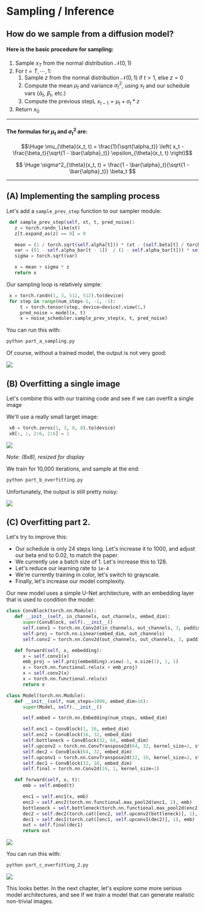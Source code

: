 # Sampling / Inference

## How do we sample from a diffusion model?

#### Here is the basic procedure for sampling:

1. Sample $x_T$ from the normal distribution $\mathcal{N}(0, 1)$
2. For $t = T, \cdots, 1$:
   1. Sample $z$ from the normal distribution $\mathcal{N}(0, 1)$ if $t > 1$, else $z = 0$
   2. Compute the mean $\mu_t$ and variance $\sigma^2_t$, using $x_t$ and our schedule vars ($\bar{\alpha}_t$, $\beta_t$, etc.)
   3. Compute the previous stepL $x_{t-1} = \mu_t + \sigma_t * z$
4. Return $x_0$

---

#### The formulas for $\mu_t$ and $\sigma^2_t$ are:

```math
\Huge
\mu_{\theta}(x_t, t) = \frac{1}{\sqrt{\alpha_t}} \left( x_t - \frac{\beta_t}{\sqrt{1 - \bar{\alpha}_t}} \epsilon_{\theta}(x_t, t) \right)
```

$$
\Huge
\sigma^2_{\theta}(x_t, t) = \frac{1 - \bar{\alpha}_t}{\sqrt{1 - \bar{\alpha}_t}} \beta_t
$$

---

## (A) Implementing the sampling process

Let's add a `sample_prev_step` function to our sampler module:

```python
 def sample_prev_step(self, xt, t, pred_noise):
   z = torch.randn_like(xt)
   z[t.expand_as(z) == 0] = 0

   mean = (1 / torch.sqrt(self.alpha[t])) * (xt - (self.beta[t] / torch.sqrt(1 - self.alpha_bar[t])) * pred_noise)
   var = ((1 - self.alpha_bar[t - 1])  / (1 - self.alpha_bar[t])) * self.beta[t]
   sigma = torch.sqrt(var)

   x = mean + sigma * z
   return x
```

Our sampling loop is relatively simple:

```python
 x = torch.randn(1, 3, 512, 512).to(device)
 for step in range(num_steps-1, -1, -1):
     t = torch.tensor(step, device=device).view(1,)
     pred_noise = model(x, t)
     x = noise_scheduler.sample_prev_step(x, t, pred_noise)
```

You can run this with:

```bash
python part_a_sampling.py
```

Of course, without a trained model, the output is not very good:

![](assets/part-a-sampling.png)

## (B) Overfitting a single image

Let's combine this with our training code and see if we can overfit a single image

We'll use a really small target image:

```python
 x0 = torch.zeros(1, 3, 8, 8).to(device)
 x0[:, :, 2:6, 2:6] = 1
```

![](assets/part-b-overfitting-target.png)

*Note: (8x8), resized for display*

We train for 10,000 iterations, and sample at the end:

```bash
python part_b_overfitting.py
```

Unfortunately, the output is still pretty noisy:

![](assets/part-b-overfitting-output.png)

## (C) Overfitting part 2.

Let's try to improve this:
* Our schedule is only 24 steps long. Let's increase it to 1000, and adjust our beta end to 0.02, to match the paper.
* We currently use a batch size of 1. Let's increase this to 128.
* Let's reduce our learning rate to `1e-4`
* We're currently training in color, let's switch to grayscale.
* Finally, let's increase our model complexity.

Our new model uses a simple U-Net architecture, with an embedding layer that is used to condition the model:

```python
class ConvBlock(torch.nn.Module):
   def __init__(self, in_channels, out_channels, embed_dim):
      super(ConvBlock, self).__init__()
      self.conv1 = torch.nn.Conv2d(in_channels, out_channels, 3, padding=1)
      self.proj = torch.nn.Linear(embed_dim, out_channels)
      self.conv2 = torch.nn.Conv2d(out_channels, out_channels, 3, padding=1)

   def forward(self, x, embedding):
      x = self.conv1(x)
      emb_proj = self.proj(embedding).view(-1, x.size(1), 1, 1)
      x = torch.nn.functional.relu(x + emb_proj)
      x = self.conv2(x)
      x = torch.nn.functional.relu(x)
      return x

class Model(torch.nn.Module):
   def __init__(self, num_steps=1000, embed_dim=16):
      super(Model, self).__init__()

      self.embed = torch.nn.Embedding(num_steps, embed_dim)

      self.enc1 = ConvBlock(1, 16, embed_dim)
      self.enc2 = ConvBlock(16, 32, embed_dim)
      self.bottleneck = ConvBlock(32, 64, embed_dim)
      self.upconv2 = torch.nn.ConvTranspose2d(64, 32, kernel_size=2, stride=2)
      self.dec2 = ConvBlock(64, 32, embed_dim)
      self.upconv1 = torch.nn.ConvTranspose2d(32, 16, kernel_size=2, stride=2)
      self.dec1 = ConvBlock(32, 16, embed_dim)
      self.final = torch.nn.Conv2d(16, 1, kernel_size=1)

   def forward(self, x, t):
      emb = self.embed(t)

      enc1 = self.enc1(x, emb)
      enc2 = self.enc2(torch.nn.functional.max_pool2d(enc1, 2), emb)
      bottleneck = self.bottleneck(torch.nn.functional.max_pool2d(enc2, 2), emb)
      dec2 = self.dec2(torch.cat([enc2, self.upconv2(bottleneck)], 1), emb)
      dec1 = self.dec1(torch.cat([enc1, self.upconv1(dec2)], 1), emb)
      out = self.final(dec1)
      return out
```

![](assets/part-c-overfitting-model-diagram.png)

You can run this with:

```bash
python part_c_overfitting_2.py
```

![](assets/part-c-overfitting-output.png)

This looks better. In the next chapter, let's explore some more serious model architectures, and see if we train a model that can generate realistic non-trivial images.

